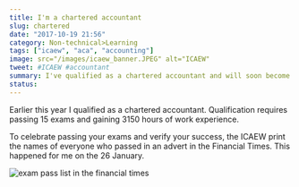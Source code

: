 ```yaml
---
title: I'm a chartered accountant
slug: chartered
date: "2017-10-19 21:56"
category: Non-technical>Learning
tags: ["icaew", "aca", "accounting"]
image: src="/images/icaew_banner.JPEG" alt="ICAEW"
tweet: #ICAEW #accountant
summary: I've qualified as a chartered accountant and will soon become a member of the Institute of Chartered Accountants in England and Wales
status:
---
```


Earlier this year I qualified as a chartered accountant. Qualification requires
passing 15 exams and gaining 3150 hours of work experience.

To celebrate passing your exams and verify your success, the ICAEW print the
names of everyone who passed in an advert in the Financial Times. This happened
for me on the 26 January.

![exam pass list in the financial times](/static/images/exam_pass_list.jpg)
